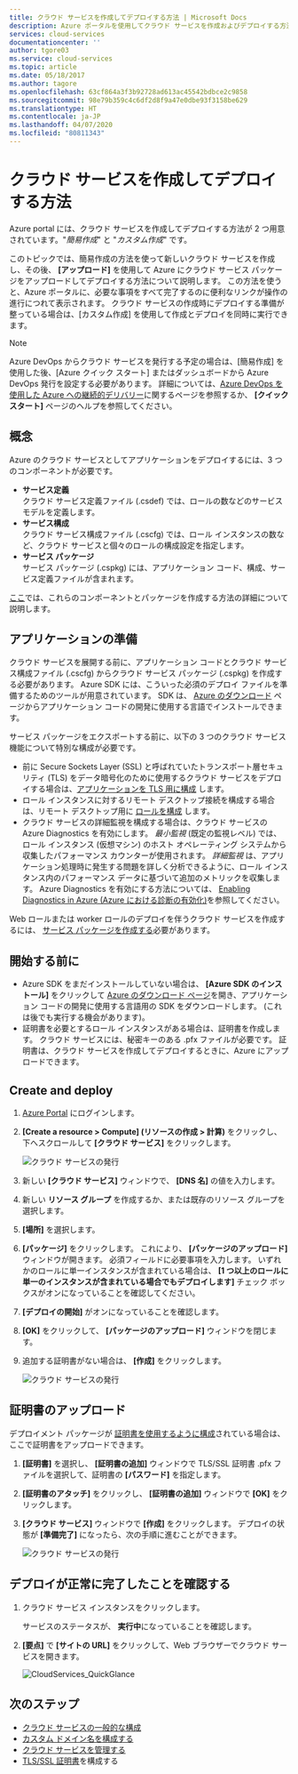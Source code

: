 ```yaml
---
title: クラウド サービスを作成してデプロイする方法 | Microsoft Docs
description: Azure ポータルを使用してクラウド サービスを作成およびデプロイする方法について説明します。
services: cloud-services
documentationcenter: ''
author: tgore03
ms.service: cloud-services
ms.topic: article
ms.date: 05/18/2017
ms.author: tagore
ms.openlocfilehash: 63cf864a3f3b92728ad613ac45542bdbce2c9858
ms.sourcegitcommit: 98e79b359c4c6df2d8f9a47e0dbe93f3158be629
ms.translationtype: HT
ms.contentlocale: ja-JP
ms.lasthandoff: 04/07/2020
ms.locfileid: "80811343"
---
```

# <a name="how-to-create-and-deploy-a-cloud-service"></a>クラウド サービスを作成してデプロイする方法
Azure portal には、クラウド サービスを作成してデプロイする方法が 2 つ用意されています。"*簡易作成*" と "*カスタム作成*" です。

このトピックでは、簡易作成の方法を使って新しいクラウド サービスを作成し、その後、 **[アップロード]** を使用して Azure にクラウド サービス パッケージをアップロードしてデプロイする方法について説明します。 この方法を使うと、Azure ポータルに、必要な事項をすべて完了するのに便利なリンクが操作の進行につれて表示されます。 クラウド サービスの作成時にデプロイする準備が整っている場合は、[カスタム作成] を使用して作成とデプロイを同時に実行できます。

> [!NOTE]
> Azure DevOps からクラウド サービスを発行する予定の場合は、[簡易作成] を使用した後、[Azure クイック スタート] またはダッシュボードから Azure DevOps 発行を設定する必要があります。 詳細については、[Azure DevOps を使用した Azure への継続的デリバリー][TFSTutorialForCloudService]に関するページを参照するか、 **[クイック スタート]** ページのヘルプを参照してください。
>
>

## <a name="concepts"></a>概念
Azure のクラウド サービスとしてアプリケーションをデプロイするには、3 つのコンポーネントが必要です。

* **サービス定義**  
  クラウド サービス定義ファイル (.csdef) では、ロールの数などのサービス モデルを定義します。
* **サービス構成**  
  クラウド サービス構成ファイル (.cscfg) では、ロール インスタンスの数など、クラウド サービスと個々のロールの構成設定を指定します。
* **サービス パッケージ**  
  サービス パッケージ (.cspkg) には、アプリケーション コード、構成、サービス定義ファイルが含まれます。

[ここ](cloud-services-model-and-package.md)では、これらのコンポーネントとパッケージを作成する方法の詳細について説明します。

## <a name="prepare-your-app"></a>アプリケーションの準備
クラウド サービスを展開する前に、アプリケーション コードとクラウド サービス構成ファイル (.cscfg) からクラウド サービス パッケージ (.cspkg) を作成する必要があります。 Azure SDK には、こういった必須のデプロイ ファイルを準備するためのツールが用意されています。 SDK は、 [Azure のダウンロード](https://azure.microsoft.com/downloads/) ページからアプリケーション コードの開発に使用する言語でインストールできます。

サービス パッケージをエクスポートする前に、以下の 3 つのクラウド サービス機能について特別な構成が必要です。

* 前に Secure Sockets Layer (SSL) と呼ばれていたトランスポート層セキュリティ (TLS) をデータ暗号化のために使用するクラウド サービスをデプロイする場合は、[アプリケーションを TLS 用に構成](cloud-services-configure-ssl-certificate-portal.md#modify) します。
* ロール インスタンスに対するリモート デスクトップ接続を構成する場合は、リモート デスクトップ用に [ロールを構成](cloud-services-role-enable-remote-desktop-new-portal.md) します。
* クラウド サービスの詳細監視を構成する場合は、クラウド サービスの Azure Diagnostics を有効にします。 *最小監視* (既定の監視レベル) では、ロール インスタンス (仮想マシン) のホスト オペレーティング システムから収集したパフォーマンス カウンターが使用されます。 *詳細監視* は、アプリケーション処理時に発生する問題を詳しく分析できるように、ロール インスタンス内のパフォーマンス データに基づいて追加のメトリックを収集します。 Azure Diagnostics を有効にする方法については、 [Enabling Diagnostics in Azure (Azure における診断の有効化)](cloud-services-dotnet-diagnostics.md)を参照してください。

Web ロールまたは worker ロールのデプロイを伴うクラウド サービスを作成するには、 [サービス パッケージを作成する](cloud-services-model-and-package.md#servicepackagecspkg)必要があります。

## <a name="before-you-begin"></a>開始する前に
* Azure SDK をまだインストールしていない場合は、 **[Azure SDK のインストール]** をクリックして [Azure のダウンロード ページ](https://azure.microsoft.com/downloads/)を開き、アプリケーション コードの開発に使用する言語用の SDK をダウンロードします。 (これは後でも実行する機会があります)。
* 証明書を必要とするロール インスタンスがある場合は、証明書を作成します。 クラウド サービスには、秘密キーのある .pfx ファイルが必要です。 証明書は、クラウド サービスを作成してデプロイするときに、Azure にアップロードできます。

## <a name="create-and-deploy"></a>Create and deploy
1. [Azure Portal](https://portal.azure.com/) にログインします。
2. **[Create a resource > Compute] (リソースの作成 > 計算)** をクリックし、下へスクロールして **[クラウド サービス]** をクリックします。

    ![クラウド サービスの発行](media/cloud-services-how-to-create-deploy-portal/create-cloud-service.png)
3. 新しい **[クラウド サービス]** ウィンドウで、 **[DNS 名]** の値を入力します。
4. 新しい **リソース グループ** を作成するか、または既存のリソース グループを選択します。
5. **[場所]** を選択します。
6. **[パッケージ]** をクリックします。 これにより、 **[パッケージのアップロード]** ウィンドウが開きます。 必須フィールドに必要事項を入力します。 いずれかのロールに単一インスタンスが含まれている場合は、 **[1 つ以上のロールに単一のインスタンスが含まれている場合でもデプロイします]** チェック ボックスがオンになっていることを確認してください。
7. **[デプロイの開始]** がオンになっていることを確認します。
8. **[OK]** をクリックして、 **[パッケージのアップロード]** ウィンドウを閉じます。
9. 追加する証明書がない場合は、 **[作成]** をクリックします。

    ![クラウド サービスの発行](media/cloud-services-how-to-create-deploy-portal/select-package.png)

## <a name="upload-a-certificate"></a>証明書のアップロード
デプロイメント パッケージが [証明書を使用するように構成](cloud-services-configure-ssl-certificate-portal.md#modify)されている場合は、ここで証明書をアップロードできます。

1. **[証明書]** を選択し、 **[証明書の追加]** ウィンドウで TLS/SSL 証明書 .pfx ファイルを選択して、証明書の **[パスワード]** を指定します。
2. **[証明書のアタッチ]** をクリックし、 **[証明書の追加]** ウィンドウで **[OK]** をクリックします。
3. **[クラウド サービス]** ウィンドウで **[作成]** をクリックします。 デプロイの状態が **[準備完了]** になったら、次の手順に進むことができます。

    ![クラウド サービスの発行](media/cloud-services-how-to-create-deploy-portal/attach-cert.png)

## <a name="verify-your-deployment-completed-successfully"></a>デプロイが正常に完了したことを確認する
1. クラウド サービス インスタンスをクリックします。

    サービスのステータスが、 **実行中**になっていることを確認します。
2. **[要点]** で **[サイトの URL]** をクリックして、Web ブラウザーでクラウド サービスを開きます。

    ![CloudServices_QuickGlance](./media/cloud-services-how-to-create-deploy-portal/running.png)

[TFSTutorialForCloudService]: https://go.microsoft.com/fwlink/?LinkID=251796

## <a name="next-steps"></a>次のステップ
* [クラウド サービスの一般的な構成](cloud-services-how-to-configure-portal.md)
* [カスタム ドメイン名を構成する](cloud-services-custom-domain-name-portal.md)
* [クラウド サービスを管理する](cloud-services-how-to-manage-portal.md)
* [TLS/SSL 証明書](cloud-services-configure-ssl-certificate-portal.md)を構成する



